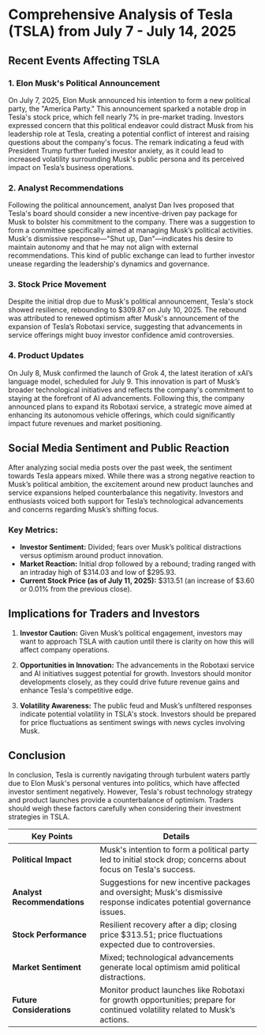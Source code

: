 # Comprehensive Analysis of Tesla (TSLA) from July 7 - July 14, 2025

## Recent Events Affecting TSLA

### 1. **Elon Musk's Political Announcement**
On July 7, 2025, Elon Musk announced his intention to form a new political party, the "America Party." This announcement sparked a notable drop in Tesla's stock price, which fell nearly 7% in pre-market trading. Investors expressed concern that this political endeavor could distract Musk from his leadership role at Tesla, creating a potential conflict of interest and raising questions about the company's focus. The remark indicating a feud with President Trump further fueled investor anxiety, as it could lead to increased volatility surrounding Musk's public persona and its perceived impact on Tesla’s business operations.

### 2. **Analyst Recommendations**
Following the political announcement, analyst Dan Ives proposed that Tesla's board should consider a new incentive-driven pay package for Musk to bolster his commitment to the company. There was a suggestion to form a committee specifically aimed at managing Musk’s political activities. Musk's dismissive response—"Shut up, Dan"—indicates his desire to maintain autonomy and that he may not align with external recommendations. This kind of public exchange can lead to further investor unease regarding the leadership's dynamics and governance.

### 3. **Stock Price Movement**
Despite the initial drop due to Musk's political announcement, Tesla's stock showed resilience, rebounding to $309.87 on July 10, 2025. The rebound was attributed to renewed optimism after Musk's announcement of the expansion of Tesla’s Robotaxi service, suggesting that advancements in service offerings might buoy investor confidence amid controversies. 

### 4. **Product Updates**
On July 8, Musk confirmed the launch of Grok 4, the latest iteration of xAI’s language model, scheduled for July 9. This innovation is part of Musk’s broader technological initiatives and reflects the company's commitment to staying at the forefront of AI advancements. Following this, the company announced plans to expand its Robotaxi service, a strategic move aimed at enhancing its autonomous vehicle offerings, which could significantly impact future revenues and market positioning.

## Social Media Sentiment and Public Reaction
After analyzing social media posts over the past week, the sentiment towards Tesla appears mixed. While there was a strong negative reaction to Musk’s political ambition, the excitement around new product launches and service expansions helped counterbalance this negativity. Investors and enthusiasts voiced both support for Tesla’s technological advancements and concerns regarding Musk’s shifting focus.

### Key Metrics:
- **Investor Sentiment:** Divided; fears over Musk’s political distractions versus optimism around product innovation.
- **Market Reaction:** Initial drop followed by a rebound; trading ranged with an intraday high of $314.03 and low of $295.93.
- **Current Stock Price (as of July 11, 2025):** $313.51 (an increase of $3.60 or 0.01% from the previous close).

## Implications for Traders and Investors

1. **Investor Caution:** Given Musk’s political engagement, investors may want to approach TSLA with caution until there is clarity on how this will affect company operations.
  
2. **Opportunities in Innovation:** The advancements in the Robotaxi service and AI initiatives suggest potential for growth. Investors should monitor developments closely, as they could drive future revenue gains and enhance Tesla's competitive edge.

3. **Volatility Awareness:** The public feud and Musk’s unfiltered responses indicate potential volatility in TSLA's stock. Investors should be prepared for price fluctuations as sentiment swings with news cycles involving Musk.

## Conclusion
In conclusion, Tesla is currently navigating through turbulent waters partly due to Elon Musk's personal ventures into politics, which have affected investor sentiment negatively. However, Tesla's robust technology strategy and product launches provide a counterbalance of optimism. Traders should weigh these factors carefully when considering their investment strategies in TSLA.

| **Key Points**                          | **Details**                                                                                                     |
|-----------------------------------------|-----------------------------------------------------------------------------------------------------------------|
| **Political Impact**                    | Musk's intention to form a political party led to initial stock drop; concerns about focus on Tesla's success.  |
| **Analyst Recommendations**             | Suggestions for new incentive packages and oversight; Musk's dismissive response indicates potential governance issues. |
| **Stock Performance**                   | Resilient recovery after a dip; closing price $313.51; price fluctuations expected due to controversies.         |
| **Market Sentiment**                    | Mixed; technological advancements generate local optimism amid political distractions.                             |
| **Future Considerations**               | Monitor product launches like Robotaxi for growth opportunities; prepare for continued volatility related to Musk’s actions. |